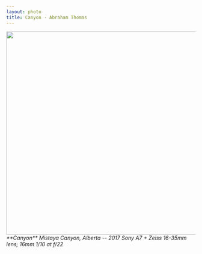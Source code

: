 ```yaml
---
layout: photo
title: Canyon · Abraham Thomas
---
```


<img src="/assets/photos/Canyon.jpg" width="540px" class="photo">

<i>
**Canyon**  
Mistaya Canyon, Alberta -- 2017  
Sony A7 + Zeiss 16-35mm lens; 16mm 1/10 at f/22
</i>
